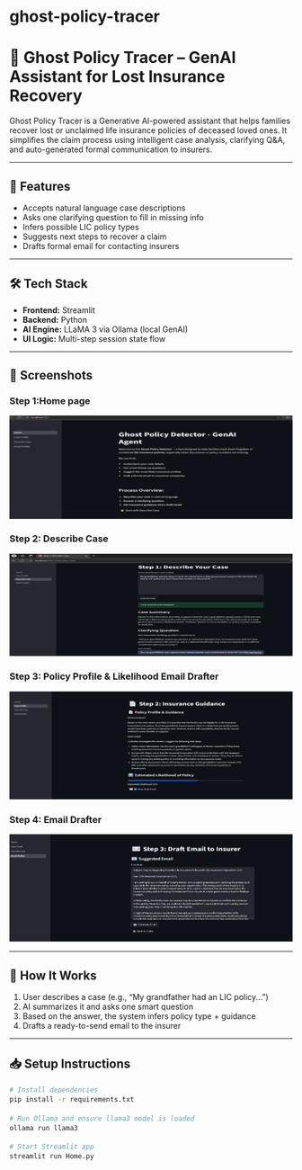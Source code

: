 # ghost-policy-tracer

# 🧠 Ghost Policy Tracer – GenAI Assistant for Lost Insurance Recovery

Ghost Policy Tracer is a Generative AI-powered assistant that helps families recover lost or unclaimed life insurance policies of deceased loved ones. It simplifies the claim process using intelligent case analysis, clarifying Q&A, and auto-generated formal communication to insurers.

---

## 🚀 Features

- Accepts natural language case descriptions
- Asks one clarifying question to fill in missing info
- Infers possible LIC policy types
- Suggests next steps to recover a claim
- Drafts formal email for contacting insurers

---

## 🛠️ Tech Stack

- **Frontend:** Streamlit  
- **Backend:** Python  
- **AI Engine:** LLaMA 3 via Ollama (local GenAI)  
- **UI Logic:** Multi-step session state flow

---

## 📸 Screenshots

### Step 1:Home page
![Step 1](assets/Picture1.png)

###  Step 2: Describe Case
![Step 2](assets/Picture2.png)

###  Step 3: Policy Profile & Likelihood Email Drafter
![Step 3](assets/Picture3.png)

### Step 4: Email Drafter
![Likelihood](assets/Picture4.png)

---

## 🧩 How It Works

1. User describes a case (e.g., “My grandfather had an LIC policy...”)
2. AI summarizes it and asks one smart question
3. Based on the answer, the system infers policy type + guidance
4. Drafts a ready-to-send email to the insurer

---

## 📥 Setup Instructions

```bash
# Install dependencies
pip install -r requirements.txt

# Run Ollama and ensure llama3 model is loaded
ollama run llama3

# Start Streamlit app
streamlit run Home.py
